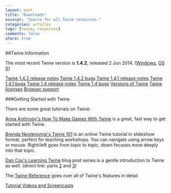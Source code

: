 ```yaml
---
layout: post
title: "Downloads"
excerpt: "Source for all Twine resources."
categories: articles
tags: [twine, resources]
comments: false
share: true
---
```


##Twine Information

The most recent Twine version is <strong>1.4.2</strong>, released 2 Jun 2014. (<a href="http://twinery.org/downloads/twine_1.4.2_win.exe" class="urlextern" title="http://twinery.org/downloads/twine_1.4.2_win.exe" rel="nofollow">Windows</a>, <a href="http://twinery.org/downloads/twine_1.4.2_osx.zip" class="urlextern" title="http://twinery.org/downloads/twine_1.4.2_osx.zip" rel="nofollow">OS X</a>)

<a href="/wiki/twine_1.4.2_release_notes" class="wikilink1" title="twine_1.4.2_release_notes">Twine 1.4.2 release notes</a>
<a href="/wiki/twine_1.4.2_bugs" class="wikilink1" title="twine_1.4.2_bugs">Twine 1.4.2 bugs</a>
<a href="/wiki/twine_1.4.1_release_notes" class="wikilink1" title="twine_1.4.1_release_notes">Twine 1.4.1 release notes</a>
<a href="/wiki/twine_1.4.1_bugs" class="wikilink1" title="twine_1.4.1_bugs">Twine 1.4.1 bugs</a>
<a href="/wiki/twine_1.4_release_notes" class="wikilink1" title="twine_1.4_release_notes">Twine 1.4 release notes</a>
<a href="/wiki/twine_1.4_bugs" class="wikilink1" title="twine_1.4_bugs">Twine 1.4 bugs</a>
<a href="/wiki/versions_of_twine" class="wikilink1" title="versions_of_twine">Versions of Twine</a>
<a href="/wiki/twine_licenses" class="wikilink1" title="twine_licenses">Twine licenses</a>
<a href="/wiki/browser_support" class="wikilink1" title="browser_support">Browser support</a>

###Getting Started with Twine

There are some great tutorials on Twine:

<a href="http://www.auntiepixelante.com/twine/" class="urlextern" title="http://www.auntiepixelante.com/twine/" rel="nofollow">Anna Anthropy's How To Make Games With Twine</a> is a great, fast way to get started with Twine.

<a href="http://aliendovecote.com/twine101" class="urlextern" title="http://aliendovecote.com/twine101" rel="nofollow">Brenda Neotenomie's Twine 101</a> is an online Twine tutorial in slideshow format, perfect for teaching workshops. You can navigate using arrow keys or mouse. Right/left goes from topic to topic, down focuses more deeply into that topic.

<a href="http://www.gamasutra.com/blogs/DanCox/20130203/185939/Learning_Twine_Part_1.php" class="urlextern" title="http://www.gamasutra.com/blogs/DanCox/20130203/185939/Learning_Twine_Part_1.php" rel="nofollow">Dan Cox's Learning Twine</a> blog post series is a gentle introduction to Twine as well. (direct link: parts <a href="http://www.gamasutra.com/blogs/DanCox/20130209/186341/Learning_Twine_Part_2.php" class="urlextern" title="http://www.gamasutra.com/blogs/DanCox/20130209/186341/Learning_Twine_Part_2.php" rel="nofollow">2</a> and <a href="http://www.gamasutra.com/blogs/DanCox/20130218/186810/Learning_Twine_Part_3.php" class="urlextern" title="http://www.gamasutra.com/blogs/DanCox/20130218/186810/Learning_Twine_Part_3.php" rel="nofollow">3</a>) 

The <a href="/wiki/twine_reference" class="wikilink1" title="twine_reference">Twine Reference</a> goes over all of Twine's features in detail.

<a href="/wiki/tutorial_videos_and_screencasts" class="wikilink1" title="tutorial_videos_and_screencasts">Tutorial Videos and Screencasts</a>

